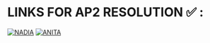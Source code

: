 # LINKS FOR AP2 RESOLUTION ✅ : 
  [![NADIA](https://img.shields.io/badge/AP2NADIA-006400?style=for-the-badge)](https://www.youtube.com/watch?v=66ACxFC5dXo&list=PL23tILNVVl3ZRxhORnsr2_Jrj6FzMkVAn) [![ANITA](https://img.shields.io/badge/AP2ANITA-993399?style=for-the-badge)](https://youtu.be/F4xh0CjKQYo)

